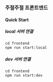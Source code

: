 ### 주절주절 프론트엔드

#### Quick Start

##### local 서버 연결

```
cd frontend
npm run start:local
```

##### dev 서버 연결

```
cd frontend
npm run start:dev
```
